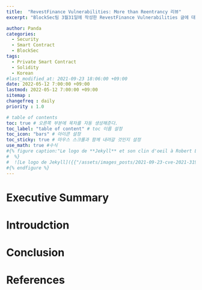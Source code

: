 ```yaml
---
title:  "RevestFinance Vulnerabilities: More than Reentrancy 리뷰"
excerpt: "BlockSec팀 3월31일에 작성한 RevestFinance Vulnerabilities 글에 대한 리뷰입니다."

author: Panda
categories:
  - Security
  - Smart Contract
  - BlockSec
tags:
  - Private Smart Contract
  - Solidity
  - Korean
#last_modified_at: 2021-09-23 18:06:00 +09:00
date: 2022-05-12 7:00:00 +09:00
lastmod: 2022-05-12 7:00:00 +09:00
sitemap :
changefreq : daily
priority : 1.0

# table of contents
toc: true # 오른쪽 부분에 목차를 자동 생성해준다.
toc_label: "table of content" # toc 이름 설정
toc_icon: "bars" # 아이콘 설정
toc_sticky: true # 마우스 스크롤과 함께 내려갈 것인지 설정
use_math: true #수식
#{% figure caption:"Le logo de **Jekyll** et son clin d'oeil à Robert Louis Stevenson"
#  %}
#  ![Le logo de Jekyll]({{"/assets/images_posts/2021-09-23-cve-2021-31956-part1/1.png"| #relative_url}})
#{% endfigure %}
---
```

# Executive Summary


# Introudction

# Conclusion

# References
